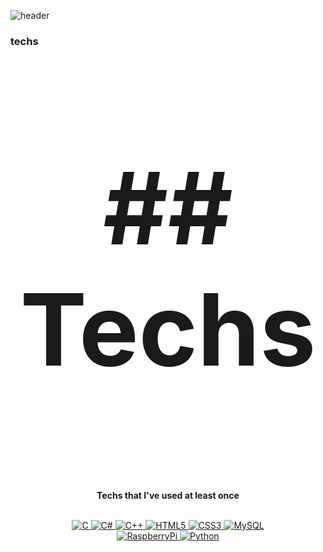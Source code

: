 ![header](https://capsule-render.vercel.app/api?type=waving&color=auto&height=300&section=header&text=P.SangHyun%20&fontSize=50&animation=fadeIn&fontAlignY=38)
### techs
<p align='center' style="font-size: 160px;"><b>## Techs  </b></p>
<p align='center'><b> Techs that I've used at least once </b></p>

<p align='center'>
   <br>
    <a href=#ERP>
    <img alt="C" src ="https://img.shields.io/badge/C-A8B9CC.svg?&style=for-the-badge&logo=C&logoColor=white"/>
  </a>
  <a href=#MovieFinder>
    <img alt="C#" src ="https://img.shields.io/badge/CSharp-239120.svg?&style=for-the-badge&logo=CSharp&logoColor=white"/>
  </a>
   <a href=#WinformBasic>
    <img alt="C++" src ="https://img.shields.io/badge/C++-00599C.svg?&style=for-the-badge&logo=C++&logoColor=white"/>
  </a>
  <a href=#WPF1>
    <img alt="HTML5" src ="https://img.shields.io/badge/HTML5-E34F26.svg?&style=for-the-badge&logo=HTML5&logoColor=white"/>
  </a>
   <a href=#WPF1>
    <img alt="CSS3" src ="https://img.shields.io/badge/CSS3-1572B6.svg?&style=for-the-badge&logo=CSS3&logoColor=white"/>
  </a>
   <a href=#WPF1>
    <img alt="MySQL" src ="https://img.shields.io/badge/MySQL-4479A1.svg?&style=for-the-badge&logo=MySQL&logoColor=white"/>
  </a>
   <br>
   <a href=#WPF1>
    <img alt="RaspberryPi" src ="https://img.shields.io/badge/RaspberryPi-A22846.svg?&style=for-the-badge&logo=RaspberryPi&logoColor=white"/>
  </a>
   <a href=#WPF1> 
      <img alt="Python" src ="https://img.shields.io/badge/Python-3776AB.svg?&style=for-the-badge&logo=Python&logoColor=white"/>
   </a>
</p>
<br>
<br>
